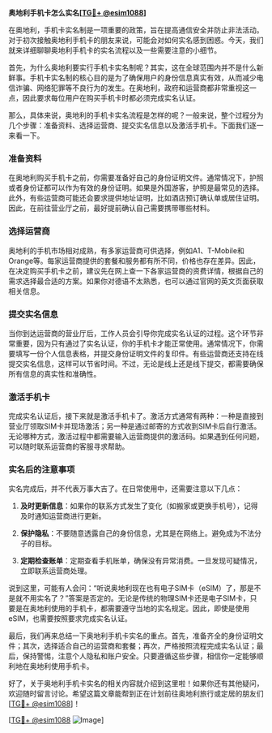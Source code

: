 **奥地利手机卡怎么实名[[TG💪+ @esim1088](https://t.me/s/esim1088)]**

在奥地利，手机卡实名制是一项重要的政策，旨在提高通信安全并防止非法活动。对于初次接触奥地利手机卡的朋友来说，可能会对如何实名感到困惑。今天，我们就来详细聊聊奥地利手机卡的实名流程以及一些需要注意的小细节。

首先，为什么奥地利要实行手机卡实名制呢？其实，这在全球范围内并不是什么新鲜事。手机卡实名制的核心目的是为了确保用户的身份信息真实有效，从而减少电信诈骗、网络犯罪等不良行为的发生。在奥地利，政府和运营商都非常重视这一点，因此要求每位用户在购买手机卡时都必须完成实名认证。

那么，具体来说，奥地利的手机卡实名流程是怎样的呢？一般来说，整个过程分为几个步骤：准备资料、选择运营商、提交实名信息以及激活手机卡。下面我们逐一来看一下。

### 准备资料

在奥地利购买手机卡之前，你需要准备好自己的身份证明文件。通常情况下，护照或者身份证都可以作为有效的身份证明。如果是外国游客，护照是最常见的选择。此外，有些运营商可能还会要求提供地址证明，比如酒店预订确认单或居住证明。因此，在前往营业厅之前，最好提前确认自己需要携带哪些材料。

### 选择运营商

奥地利的手机市场相对成熟，有多家运营商可供选择，例如A1、T-Mobile和Orange等。每家运营商提供的套餐和服务都有所不同，价格也存在差异。因此，在决定购买手机卡之前，建议先在网上查一下各家运营商的资费详情，根据自己的需求选择最合适的方案。如果你对德语不太熟悉，也可以通过官网的英文页面获取相关信息。

### 提交实名信息

当你到达运营商的营业厅后，工作人员会引导你完成实名认证的过程。这个环节非常重要，因为只有通过了实名认证，你的手机卡才能正常使用。通常情况下，你需要填写一份个人信息表格，并提交身份证明文件的复印件。有些运营商还支持在线提交实名信息，这样可以节省时间。不过，无论是线上还是线下提交，都需要确保所有信息的真实性和准确性。

### 激活手机卡

完成实名认证后，接下来就是激活手机卡了。激活方式通常有两种：一种是直接到营业厅领取SIM卡并现场激活；另一种是通过邮寄的方式收到SIM卡后自行激活。无论哪种方式，激活过程中都需要输入运营商提供的激活码。如果遇到任何问题，可以随时联系运营商的客服寻求帮助。

### 实名后的注意事项

实名完成后，并不代表万事大吉了。在日常使用中，还需要注意以下几点：

1. **及时更新信息**：如果你的联系方式发生了变化（如搬家或更换手机号），记得及时通知运营商进行更新。
   
2. **保护隐私**：不要随意透露自己的身份信息，尤其是在网络上。避免成为不法分子的目标。

3. **定期检查账单**：定期查看手机账单，确保没有异常消费。一旦发现可疑情况，立即联系运营商处理。

说到这里，可能有人会问：“听说奥地利现在也有电子SIM卡（eSIM）了，那是不是就不用实名了？”答案是否定的。无论是传统的物理SIM卡还是电子SIM卡，只要是在奥地利使用的手机卡，都需要遵守当地的实名规定。因此，即使是使用eSIM，也需要按照要求完成实名认证。

最后，我们再来总结一下奥地利手机卡实名的重点。首先，准备齐全的身份证明文件；其次，选择适合自己的运营商和套餐；再次，严格按照流程完成实名认证；最后，保持警惕，注意个人隐私和账户安全。只要遵循这些步骤，相信你一定能够顺利地在奥地利使用手机卡。

好了，关于奥地利手机卡实名的相关内容就介绍到这里啦！如果你还有其他疑问，欢迎随时留言讨论。希望这篇文章能帮到正在计划前往奥地利旅行或定居的朋友们[[TG💪+ @esim1088](https://t.me/s/esim1088)]！

[[TG💪+ @esim1088](https://t.me/s/esim1088) ![Image](https://i.postimg.cc/4NQfJmqS/Snipaste-2025-05-13-00-14-12.png)]
